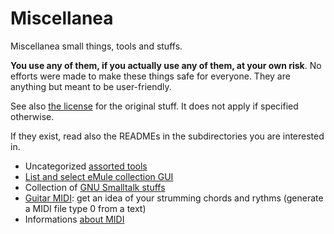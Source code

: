 # Miscellanea

Miscellanea small things, tools and stuffs.

**You use any of them, if you actually use any of them, at your own
risk**. No efforts were made to make these things safe for
everyone. They are anything but meant to be user-friendly.

See also [the license](LICENSE) for the original stuff. It does
not apply if specified otherwise.

If they exist, read also the READMEs in the subdirectories you are
interested in.

- Uncategorized [assorted tools](assorted_tools/)
- [List and select eMule collection GUI](emulecollector/)
- Collection of [GNU Smalltalk stuffs](gnusmalltalk/)
- [Guitar MIDI](guitarmidi/): get an idea of your strumming chords and
  rythms (generate a MIDI file type 0 from a text)
- Informations [about MIDI](midi/)





